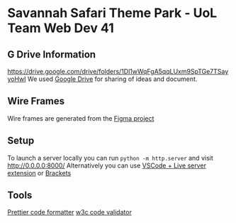 # Savannah Safari Theme Park - UoL Team Web Dev 41

## G Drive Information
https://drive.google.com/drive/folders/1Dl1wWqFgA5qqLUxm9SpTGe7TSayyoHwI
We used [Google Drive](http://drive.google.com) for sharing of ideas and document.

## Wire Frames

Wire frames are generated from the [Figma project](https://www.figma.com/file/f2LmS8KIe14KdX0F67wrLVPv/themepark?node-id=0%3A1)

## Setup

To launch a server locally you can run `python -m http.server` and visit http://0.0.0.0:8000/
Alternatively you can use [VSCode + Live server extension](https://github.com/ritwickdey/vscode-live-server) or [Brackets](http://brackets.io/)

## Tools

[Prettier code formatter](https://prettier.io/)
[w3c code validator](https://validator.w3.org/)

